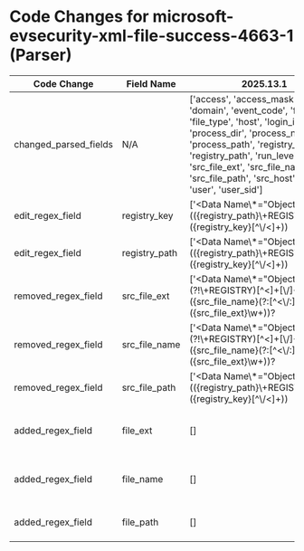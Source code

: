 # Code Changes for microsoft-evsecurity-xml-file-success-4663-1 (Parser)

| Code Change | Field Name | 2025.13.1 | 2025.14.1 |
|-------------|------------|-----------|------------|
| changed_parsed_fields | N/A | ['access', 'access_mask', 'domain', 'event_code', 'file_dir', 'file_type', 'host', 'login_id', 'process_dir', 'process_name', 'process_path', 'registry_key', 'registry_path', 'run_level', 'src_file_ext', 'src_file_name', 'src_file_path', 'src_host', 'time', 'user', 'user_sid'] | ['access', 'access_mask', 'domain', 'event_code', 'file_dir', 'file_ext', 'file_name', 'file_path', 'file_type', 'host', 'login_id', 'process_dir', 'process_name', 'process_path', 'registry_key', 'registry_path', 'run_level', 'src_host', 'time', 'user', 'user_sid'] |
| edit_regex_field | registry_key | ['<Data Name\\*="ObjectName">(({registry_path}\\+REGISTRY[^<]+?({registry_key}[^\\\/<]+))|({src_file_path}[^<]+))<'] | ['<Data Name\\*="ObjectName">(({registry_path}\\+REGISTRY[^<]+?({registry_key}[^\\\/<]+))|({file_path}[^<]+))<'] |
| edit_regex_field | registry_path | ['<Data Name\\*="ObjectName">(({registry_path}\\+REGISTRY[^<]+?({registry_key}[^\\\/<]+))|({src_file_path}[^<]+))<'] | ['<Data Name\\*="ObjectName">(({registry_path}\\+REGISTRY[^<]+?({registry_key}[^\\\/<]+))|({file_path}[^<]+))<'] |
| removed_regex_field | src_file_ext | ['<Data Name\\*="ObjectName">(?!\\+REGISTRY)[^<]+[\\\/]+({src_file_name}(?:[^<\\\/:]+?)(\.({src_file_ext}\w+))?|[^\\:<]+)<'] | [] |
| removed_regex_field | src_file_name | ['<Data Name\\*="ObjectName">(?!\\+REGISTRY)[^<]+[\\\/]+({src_file_name}(?:[^<\\\/:]+?)(\.({src_file_ext}\w+))?|[^\\:<]+)<'] | [] |
| removed_regex_field | src_file_path | ['<Data Name\\*="ObjectName">(({registry_path}\\+REGISTRY[^<]+?({registry_key}[^\\\/<]+))|({src_file_path}[^<]+))<'] | [] |
| added_regex_field | file_ext | [] | ['<Data Name\\*="ObjectName">(?!\\+REGISTRY)[^<]+[\\\/]+({file_name}(?:[^<\\\/:]+?)(\.({file_ext}\w+))?|[^\\:<]+)<'] |
| added_regex_field | file_name | [] | ['<Data Name\\*="ObjectName">(?!\\+REGISTRY)[^<]+[\\\/]+({file_name}(?:[^<\\\/:]+?)(\.({file_ext}\w+))?|[^\\:<]+)<'] |
| added_regex_field | file_path | [] | ['<Data Name\\*="ObjectName">(({registry_path}\\+REGISTRY[^<]+?({registry_key}[^\\\/<]+))|({file_path}[^<]+))<'] |